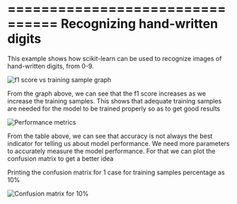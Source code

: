 ================================
Recognizing hand-written digits
================================
This example shows how scikit-learn can be used to recognize images of
hand-written digits, from 0-9.

![f1 score vs training sample graph](https://user-images.githubusercontent.com/76610555/143929283-ba427755-1956-4f97-9291-d59eb3133d69.PNG)

From the graph above, we can see that the f1 score increases as we increase the training samples.
This shows that adequate training samples are needed for the model to be trained properly so as to get good results

![Performance metrics](https://user-images.githubusercontent.com/76610555/143929312-d31de9e5-e3be-4ffd-b2ba-8bff141b1111.PNG)

From the table above, we can see that accuracy is not always the best indicator for telling us about model performance.
We need more parameters to accurately measure the model performance. For that we can plot the confusion matrix to get a better idea

Printing the confusion matrix for 1 case for training samples percentage as 10%

![Confusion matrix for 10%](https://user-images.githubusercontent.com/76610555/143929355-d5e9c9d5-55bf-4261-987a-688dccbc3cff.PNG)
